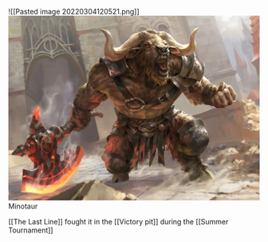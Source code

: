 ![[Pasted image 20220304120521.png]]
<img src="/assets/Pasted image 20220304120521.png"/>
Minotaur

[[The Last Line]] fought it in the [[Victory pit]] during the [[Summer Tournament]]
